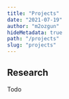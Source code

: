 ```yaml
---
title: "Projects"
date: "2021-07-19"
author: "m2ozgun"
hideMetadata: true
path: "/projects"
slug: "projects"
---
```


## Research

Todo